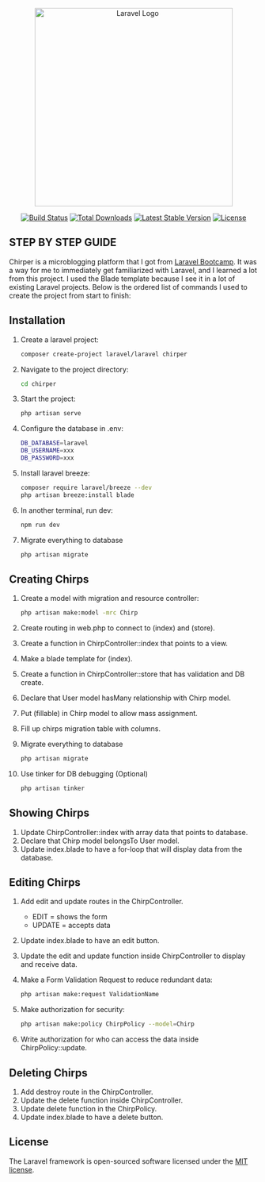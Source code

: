 <p align="center"><a href="https://laravel.com" target="_blank"><img src="https://raw.githubusercontent.com/laravel/art/master/logo-lockup/5%20SVG/2%20CMYK/1%20Full%20Color/laravel-logolockup-cmyk-red.svg" width="400" alt="Laravel Logo"></a></p>

<p align="center">
<a href="https://github.com/laravel/framework/actions"><img src="https://github.com/laravel/framework/workflows/tests/badge.svg" alt="Build Status"></a>
<a href="https://packagist.org/packages/laravel/framework"><img src="https://img.shields.io/packagist/dt/laravel/framework" alt="Total Downloads"></a>
<a href="https://packagist.org/packages/laravel/framework"><img src="https://img.shields.io/packagist/v/laravel/framework" alt="Latest Stable Version"></a>
<a href="https://packagist.org/packages/laravel/framework"><img src="https://img.shields.io/packagist/l/laravel/framework" alt="License"></a>
</p>

## STEP BY STEP GUIDE

Chirper is a microblogging platform that I got from [Laravel Bootcamp](https://bootcamp.laravel.com/). It was a way for me to immediately get familiarized with Laravel, and I learned a lot from this project. I used the Blade template because I see it in a lot of existing Laravel projects. Below is the ordered list of commands I used to create the project from start to finish:

## Installation

1. Create a laravel project:
      ```bash
      composer create-project laravel/laravel chirper

2. Navigate to the project directory:
      ```bash
      cd chirper

3. Start the project:
      ```bash
      php artisan serve

4. Configure the database in .env:
      ```bash
      DB_DATABASE=laravel
      DB_USERNAME=xxx
      DB_PASSWORD=xxx

5. Install laravel breeze:
      ```bash
      composer require laravel/breeze --dev
      php artisan breeze:install blade

6. In another terminal, run dev:
      ```bash
      npm run dev

7. Migrate everything to database
      ```bash
      php artisan migrate

## Creating Chirps

1. Create a model with migration and resource controller:
      ```bash
      php artisan make:model -mrc Chirp

2. Create routing in web.php to connect to (index) and (store).
3. Create a function in ChirpController::index that points to a view.
4. Make a blade template for (index). 
5. Create a function in ChirpController::store that has validation and DB create.
6. Declare that User model hasMany relationship with Chirp model.
7. Put (fillable) in Chirp model to allow mass assignment.
8. Fill up chirps migration table with columns.

9. Migrate everything to database
      ```bash
      php artisan migrate

10. Use tinker for DB debugging (Optional)
      ```bash
      php artisan tinker

## Showing Chirps

1. Update ChirpController::index with array data that points to database.
2. Declare that Chirp model belongsTo User model.
3. Update index.blade to have a for-loop that will display data from the database.

## Editing Chirps

1. Add edit and update routes in the ChirpController.
    - EDIT = shows the form
    - UPDATE = accepts data
2. Update index.blade to have an edit button.
3. Update the edit and update function inside ChirpController to display and receive data.

4. Make a Form Validation Request to reduce redundant data:
      ```bash
      php artisan make:request ValidationName

5. Make authorization for security:
      ```bash
      php artisan make:policy ChirpPolicy --model=Chirp

6. Write authorization for who can access the data inside ChirpPolicy::update.

## Deleting Chirps

1. Add destroy route in the ChirpController.
2. Update the delete function inside ChirpController.
3. Update delete function in the ChirpPolicy.
4. Update index.blade to have a delete button.

## License

The Laravel framework is open-sourced software licensed under the [MIT license](https://opensource.org/licenses/MIT).
